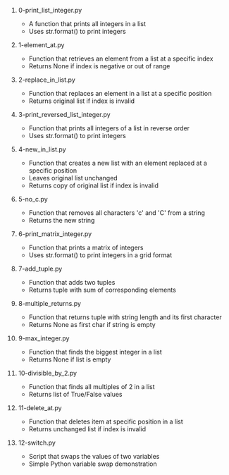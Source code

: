 1. 0-print_list_integer.py
    - A function that prints all integers in a list
    - Uses str.format() to print integers

2. 1-element_at.py
    - Function that retrieves an element from a list at a specific index
    - Returns None if index is negative or out of range

3. 2-replace_in_list.py
    - Function that replaces an element in a list at a specific position
    - Returns original list if index is invalid

4. 3-print_reversed_list_integer.py
    - Function that prints all integers of a list in reverse order
    - Uses str.format() to print integers

5. 4-new_in_list.py
    - Function that creates a new list with an element replaced at a specific position
    - Leaves original list unchanged
    - Returns copy of original list if index is invalid

6. 5-no_c.py
    - Function that removes all characters 'c' and 'C' from a string
    - Returns the new string

7. 6-print_matrix_integer.py
    - Function that prints a matrix of integers
    - Uses str.format() to print integers in a grid format

8. 7-add_tuple.py
    - Function that adds two tuples
    - Returns tuple with sum of corresponding elements

9. 8-multiple_returns.py
    - Function that returns tuple with string length and its first character
    - Returns None as first char if string is empty

10. 9-max_integer.py
     - Function that finds the biggest integer in a list
     - Returns None if list is empty

11. 10-divisible_by_2.py
     - Function that finds all multiples of 2 in a list
     - Returns list of True/False values

12. 11-delete_at.py
     - Function that deletes item at specific position in a list
     - Returns unchanged list if index is invalid

13. 12-switch.py
     - Script that swaps the values of two variables
     - Simple Python variable swap demonstration
     